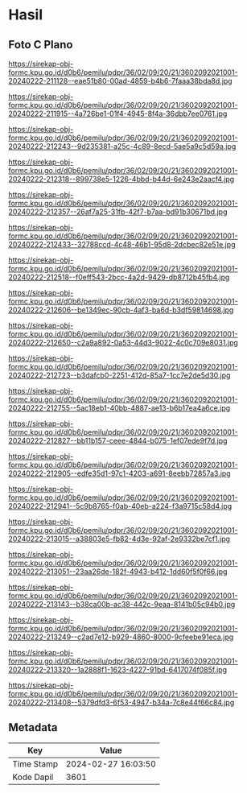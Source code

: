 # Hasil

## Foto C Plano

https://sirekap-obj-formc.kpu.go.id/d0b6/pemilu/pdpr/36/02/09/20/21/3602092021001-20240222-211128--eae51b80-00ad-4859-b4b6-7faaa38bda8d.jpg

https://sirekap-obj-formc.kpu.go.id/d0b6/pemilu/pdpr/36/02/09/20/21/3602092021001-20240222-211915--4a726be1-01f4-4945-8f4a-36dbb7ee0761.jpg

https://sirekap-obj-formc.kpu.go.id/d0b6/pemilu/pdpr/36/02/09/20/21/3602092021001-20240222-212243--9d235381-a25c-4c89-8ecd-5ae5a9c5d59a.jpg

https://sirekap-obj-formc.kpu.go.id/d0b6/pemilu/pdpr/36/02/09/20/21/3602092021001-20240222-212318--899738e5-1226-4bbd-b44d-6e243e2aacf4.jpg

https://sirekap-obj-formc.kpu.go.id/d0b6/pemilu/pdpr/36/02/09/20/21/3602092021001-20240222-212357--26af7a25-31fb-42f7-b7aa-bd91b30671bd.jpg

https://sirekap-obj-formc.kpu.go.id/d0b6/pemilu/pdpr/36/02/09/20/21/3602092021001-20240222-212433--32788ccd-4c48-46b1-95d8-2dcbec82e51e.jpg

https://sirekap-obj-formc.kpu.go.id/d0b6/pemilu/pdpr/36/02/09/20/21/3602092021001-20240222-212518--f0eff543-2bcc-4a2d-9429-db8712b45fb4.jpg

https://sirekap-obj-formc.kpu.go.id/d0b6/pemilu/pdpr/36/02/09/20/21/3602092021001-20240222-212606--be1349ec-90cb-4af3-ba6d-b3df59814698.jpg

https://sirekap-obj-formc.kpu.go.id/d0b6/pemilu/pdpr/36/02/09/20/21/3602092021001-20240222-212650--c2a9a892-0a53-44d3-9022-4c0c709e8031.jpg

https://sirekap-obj-formc.kpu.go.id/d0b6/pemilu/pdpr/36/02/09/20/21/3602092021001-20240222-212723--b3dafcb0-2251-412d-85a7-1cc7e2de5d30.jpg

https://sirekap-obj-formc.kpu.go.id/d0b6/pemilu/pdpr/36/02/09/20/21/3602092021001-20240222-212755--5ac18eb1-40bb-4887-ae13-b6b17ea4a6ce.jpg

https://sirekap-obj-formc.kpu.go.id/d0b6/pemilu/pdpr/36/02/09/20/21/3602092021001-20240222-212827--bb11b157-ceee-4844-b075-1ef07ede9f7d.jpg

https://sirekap-obj-formc.kpu.go.id/d0b6/pemilu/pdpr/36/02/09/20/21/3602092021001-20240222-212905--edfe35d1-97c1-4203-a691-8eebb72857a3.jpg

https://sirekap-obj-formc.kpu.go.id/d0b6/pemilu/pdpr/36/02/09/20/21/3602092021001-20240222-212941--5c9b8765-f0ab-40eb-a224-f3a9715c58d4.jpg

https://sirekap-obj-formc.kpu.go.id/d0b6/pemilu/pdpr/36/02/09/20/21/3602092021001-20240222-213015--a38803e5-fb82-4d3e-92af-2e9332be7cf1.jpg

https://sirekap-obj-formc.kpu.go.id/d0b6/pemilu/pdpr/36/02/09/20/21/3602092021001-20240222-213051--23aa26de-182f-4943-b412-1dd60f5f0f66.jpg

https://sirekap-obj-formc.kpu.go.id/d0b6/pemilu/pdpr/36/02/09/20/21/3602092021001-20240222-213143--b38ca00b-ac38-442c-9eaa-8141b05c94b0.jpg

https://sirekap-obj-formc.kpu.go.id/d0b6/pemilu/pdpr/36/02/09/20/21/3602092021001-20240222-213249--c2ad7e12-b929-4860-8000-9cfeebe91eca.jpg

https://sirekap-obj-formc.kpu.go.id/d0b6/pemilu/pdpr/36/02/09/20/21/3602092021001-20240222-213320--1a2888f1-1623-4227-91bd-6417074f085f.jpg

https://sirekap-obj-formc.kpu.go.id/d0b6/pemilu/pdpr/36/02/09/20/21/3602092021001-20240222-213408--5379dfd3-6f53-4947-b34a-7c8e44f66c84.jpg


## Metadata

| Key        | Value               |
| ---------- | ------------------- |
| Time Stamp | 2024-02-27 16:03:50 |
| Kode Dapil | 3601                |



